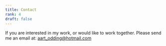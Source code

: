 ```yaml
---
title: Contact
rank: 4
draft: false
---
```

If you are interested in my work, or would like to work together. Please send me an email at: [aart_odding@hotmail.com](mailto:aart_odding@hotmail.com)

